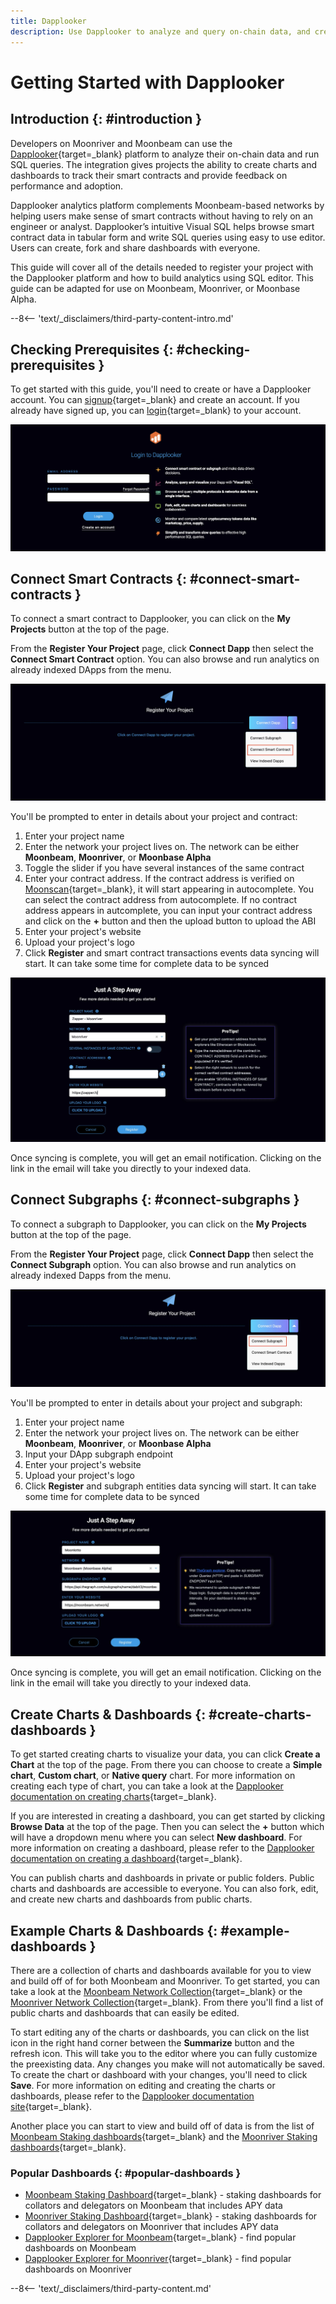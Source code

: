 ```yaml
---
title: Dapplooker
description: Use Dapplooker to analyze and query on-chain data, and create dashboards to visualize analytics for Moonbeam and Moonriver.
---
```


# Getting Started with Dapplooker

## Introduction {: #introduction }

Developers on Moonriver and Moonbeam can use the [Dapplooker](https://dapplooker.com/){target=_blank} platform to analyze their on-chain data and run SQL queries. The integration gives projects the ability to create charts and dashboards to track their smart contracts and provide feedback on performance and adoption.

Dapplooker analytics platform complements Moonbeam-based networks by helping users make sense of smart contracts without having to rely on an engineer or analyst. Dapplooker’s intuitive Visual SQL helps browse smart contract data in tabular form and write SQL queries using easy to use editor. Users can create, fork and share dashboards with everyone.

This guide will cover all of the details needed to register your project with the Dapplooker platform and how to build analytics using SQL editor. This guide can be adapted for use on Moonbeam, Moonriver, or Moonbase Alpha.

--8<-- 'text/_disclaimers/third-party-content-intro.md'

## Checking Prerequisites {: #checking-prerequisites }

To get started with this guide, you'll need to create or have a Dapplooker account. You can [signup](https://dapplooker.com/signup){target=_blank} and create an account. If you already have signed up, you can [login](https://dapplooker.com/login){target=_blank} to your account. 

![Login to Dapplooker](/images/builders/integrations/analytics/dapplooker/dapplooker-1.webp)

## Connect Smart Contracts {: #connect-smart-contracts }

To connect a smart contract to Dapplooker, you can click on the **My Projects** button at the top of the page.

From the **Register Your Project** page, click **Connect Dapp** then select the **Connect Smart Contract** option. You can also browse and run analytics on already indexed DApps from the menu.

![Connect dapp](/images/builders/integrations/analytics/dapplooker/dapplooker-2.webp)

You'll be prompted to enter in details about your project and contract:

1. Enter your project name
2. Enter the network your project lives on. The network can be either **Moonbeam**, **Moonriver**, or **Moonbase Alpha**
3. Toggle the slider if you have several instances of the same contract
4. Enter your contract address. If the contract address is verified on [Moonscan](https://moonscan.io/){target=_blank}, it will start appearing in autocomplete. You can select the contract address from autocomplete. If no contract address appears in autcomplete, you can input your contract address and click on the **+** button and then the upload button to upload the ABI
5. Enter your project's website
6. Upload your project's logo
7. Click **Register** and smart contract transactions events data syncing will start. It can take some time for complete data to be synced

![Register your dapp](/images/builders/integrations/analytics/dapplooker/dapplooker-3.webp)

Once syncing is complete, you will get an email notification. Clicking on the link in the email will take you directly to your indexed data.

## Connect Subgraphs {: #connect-subgraphs }

To connect a subgraph to Dapplooker, you can click on the **My Projects** button at the top of the page.

From the **Register Your Project** page, click **Connect Dapp** then select the **Connect Subgraph** option. You can also browse and run analytics on already indexed Dapps from the menu.

![Connect dapp](/images/builders/integrations/analytics/dapplooker/dapplooker-4.webp)

You'll be prompted to enter in details about your project and subgraph:

1. Enter your project name
2. Enter the network your project lives on. The network can be either **Moonbeam**, **Moonriver**, or **Moonbase Alpha**
3. Input your DApp subgraph endpoint
4. Enter your project's website
5. Upload your project's logo
6. Click **Register** and subgraph entities data syncing will start. It can take some time for complete data to be synced

![Register your dapp](/images/builders/integrations/analytics/dapplooker/dapplooker-5.webp)

Once syncing is complete, you will get an email notification. Clicking on the link in the email will take you directly to your indexed data.

## Create Charts & Dashboards {: #create-charts-dashboards }

To get started creating charts to visualize your data, you can click **Create a Chart** at the top of the page. From there you can choose to create a **Simple chart**, **Custom chart**, or **Native query** chart. For more information on creating each type of chart, you can take a look at the [Dapplooker documentation on creating charts](https://dapplooker.notion.site/Create-Charts-2ab63e91f4a04dab8b06dfbedb72730e){target=_blank}.

If you are interested in creating a dashboard, you can get started by clicking **Browse Data** at the top of the page. Then you can select the **+** button which will have a dropdown menu where you can select **New dashboard**. For more information on creating a dashboard, please refer to the [Dapplooker documentation on creating a dashboard](https://dapplooker.notion.site/Create-Dashboards-61981cf5fde54d32a905eef59491c108){target=_blank}.

You can publish charts and dashboards in private or public folders. Public charts and dashboards are accessible to everyone. You can also fork, edit, and create new charts and dashboards from public charts.

## Example Charts & Dashboards {: #example-dashboards }

There are a collection of charts and dashboards available for you to view and build off of for both Moonbeam and Moonriver. To get started, you can take a look at the [Moonbeam Network Collection](https://analytics.dapplooker.com/collection/323-moonbeam-network-collection){target=_blank} or the [Moonriver Network Collection](https://analytics.dapplooker.com/collection/79-moonriver-network-collection){target=_blank}. From there you'll find a list of public charts and dashboards that can easily be edited.

To start editing any of the charts or dashboards, you can click on the list icon in the right hand corner between the **Summarize** button and the refresh icon. This will take you to the editor where you can fully customize the preexisting data. Any changes you make will not automatically be saved. To create the chart or dashboard with your changes, you'll need to click **Save**. For more information on editing and creating the charts or dashboards, please refer to the [Dapplooker documentation site](https://dapplooker.notion.site/Features-24c6faca79a847e4ae499e907784bbfc){target=_blank}.

Another place you can start to view and build off of data is from the list of [Moonbeam Staking dashboards](https://analytics.dapplooker.com/browse/2/schema/moonbeam){target=_blank} and the [Moonriver Staking dashboards](https://analytics.dapplooker.com/browse/2/schema/moonriver){target=_blank}.

### Popular Dashboards {: #popular-dashboards }

- [Moonbeam Staking Dashboard](https://network.dapplooker.com/moonbeam/collator){target=_blank} - staking dashboards for collators and delegators on Moonbeam that includes APY data
- [Moonriver Staking Dashboard](https://network.dapplooker.com/moonriver/collator){target=_blank} - staking dashboards for collators and delegators on Moonriver that includes APY data
- [Dapplooker Explorer for Moonbeam](https://dapplooker.com/category/moonbeam?type=dashboard){target=_blank} - find popular dashboards on Moonbeam
- [Dapplooker Explorer for Moonriver](https://dapplooker.com/category/moonriver?type=dashboard){target=_blank} - find popular dashboards on Moonriver


--8<-- 'text/_disclaimers/third-party-content.md'